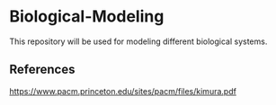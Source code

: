 # Biological-Modeling
This repository will be used for modeling different biological systems.

## References
https://www.pacm.princeton.edu/sites/pacm/files/kimura.pdf
